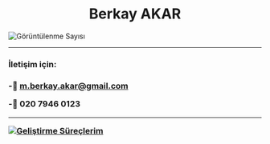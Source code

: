 <h1 align="center"> Berkay AKAR</h1>

<p align="left"> <img src="https://komarev.com/ghpvc/?username=mberkayakar" alt="Görüntülenme Sayısı" /> </p>

<hr>
<h3>İletişim için:<h3>
 
-📧 **m.berkay.akar@gmail.com**
 <br>
 
-📱 **020 7946 0123**
 
<hr>
  
[![ Geliştirme Süreçlerim ](https://github-readme-stats.vercel.app/api/wakatime?username=mberkayakar)](https://github.com/anuraghazra/github-readme-stats)

 

 

 

